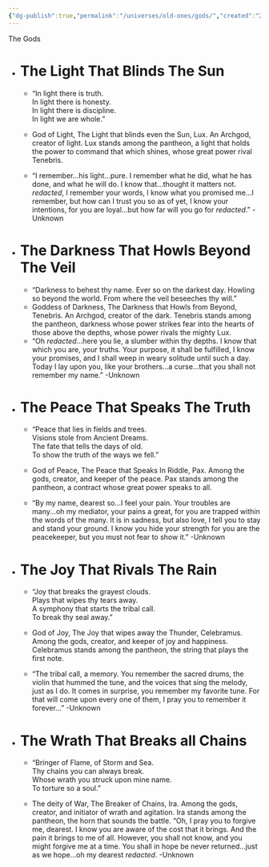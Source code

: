 ```yaml
---
{"dg-publish":true,"permalink":"/universes/old-ones/gods/","created":"2024-06-14T20:46:08.022-05:00","updated":"2024-06-18T14:38:28.569-05:00"}
---
```


The Gods

- # The Light That Blinds The Sun
	- “In light there is truth.  
    In light there is honesty.  
    In light there is discipline.  
    In light we are whole.”
    
	- God of Light, The Light that blinds even the Sun, Lux. An Archgod, creator of light. Lux stands among the pantheon, a light that holds the power to command that which shines, whose great power rival Tenebris.
    
	- “I remember...his light...pure. I remember what he did, what he has done, and what he will do. I know that...thought it matters not. *redacted*, I remember your words, I know what you promised me...I remember, but how can I trust you so as of yet, I know your intentions, for you are loyal...but how far will you go for *redacted*.” -Unknown
- # The Darkness That Howls Beyond The Veil
    

	- “Darkness to behest thy name.
	 Ever so on the darkest day.
	 Howling so beyond the world.
	 From where the veil beseeches thy will.”
	- Goddess of Darkness, The Darkness that Howls from Beyond, Tenebris. An Archgod, creator of the dark. Tenebris stands among the pantheon, darkness whose power strikes fear into the hearts of those above the depths, whose power rivals the mighty Lux.
	- “Oh *redacted*...here you lie, a slumber within thy depths. I know that which you are, your truths. Your purpose, it shall be fulfilled, I know your promises, and I shall weep in weary solitude until such a day. Today I lay upon you, like your brothers...a curse...that you shall not remember my name.” -Unknown
    

- # The Peace That Speaks The Truth

	- “Peace that lies in fields and trees.  
    Visions stole from Ancient Dreams.  
    The fate that tells the days of old.  
    To show the truth of the ways we fell.”
    
	- God of Peace, The Peace that Speaks In Riddle, Pax. Among the gods, creator, and keeper of the peace. Pax stands among the pantheon, a contract whose great power speaks to all.
    
	- “By my name, dearest so...I feel your pain. Your troubles are many...oh my mediator, your pains a great, for you are trapped within the words of the many. It is in sadness, but also love, I tell you to stay and stand your ground. I know you hide your strength for you are the peacekeeper, but you must not fear to show it.” -Unknown
    

- # The Joy That Rivals The Rain
	- “Joy that breaks the grayest clouds.  
    Plays that wipes thy tears away.  
    A symphony that starts the tribal call.  
    To break thy seal away.”
    
	- God of Joy, The Joy that wipes away the Thunder, Celebramus. Among the gods, creator, and keeper of joy and happiness. Celebramus stands among the pantheon, the string that plays the first note.
    
	- “The tribal call, a memory. You remember the sacred drums, the violin that hummed the tune, and the voices that sing the melody, just as I do. It comes in surprise, you remember my favorite tune. For that will come upon every one of them, I pray you to remember it forever…” -Unknown
    

- # The Wrath That Breaks all Chains
	- “Bringer of Flame, of Storm and Sea.  
    Thy chains you can always break.  
    Whose wrath you struck upon mine name.  
    To torture so a soul.”
    
	- The deity of War, The Breaker of Chains, Ira. Among the gods, creator, and initiator of wrath and agitation. Ira stands among the pantheon, the horn that sounds the battle.
	“Oh, I pray you to forgive me, dearest. I know you are aware of the cost that it brings. And the pain it brings to me of all. However, you shall not know, and you might forgive me at a time. You shall in hope be never returned...just as we hope...oh my dearest *redacted*. -Unknown